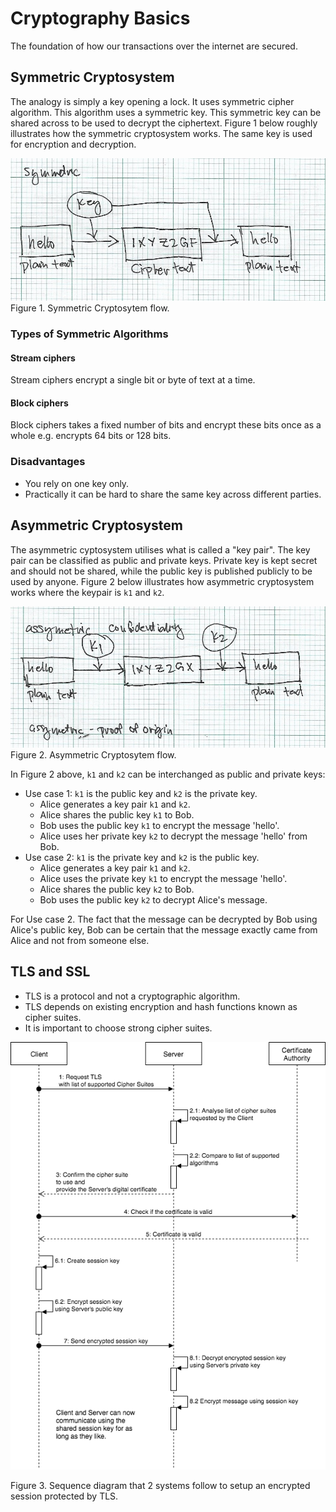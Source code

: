 # Cryptography Basics

The foundation of how our transactions over the internet are secured.

## Symmetric Cryptosystem

The analogy is simply a key opening a lock. It uses symmetric cipher algorithm.
This algorithm uses a symmetric key. This symmetric key can be shared across to be used to decrypt the ciphertext. Figure 1 below roughly illustrates how the symmetric cryptosystem works. The same key is used for encryption and decryption.

![Symmetric Cryptosystem](images/crypto-symmetric.jpg)
Figure 1. Symmetric Cryptosytem flow.


### Types of Symmetric Algorithms

#### Stream ciphers
Stream ciphers encrypt a single bit or byte of text at a time.

#### Block ciphers
Block ciphers takes a fixed number of bits and encrypt these bits once as a whole e.g. encrypts 64 bits or 128 bits.

### Disadvantages
- You rely on one key only.
- Practically it can be hard to share the same key across different parties.

## Asymmetric Cryptosystem

The asymmetric cyptosystem utilises what is called a "key pair". The key pair can be classified as public and private keys. Private key is kept secret and should not be shared, while the public key is published publicly to be used by anyone. Figure 2 below illustrates how asymmetric cryptosystem works where the keypair is `k1` and `k2`.

![Asymmetric Cryptosystem](images/crypto-asymmetric.jpg)
Figure 2. Asymmetric Cryptosytem flow.

In Figure 2 above, `k1` and `k2` can be interchanged as public and private keys:

- Use case 1: `k1` is the public key and `k2` is the private key. 
	- Alice generates a key pair `k1` and `k2`.
	- Alice shares the public key `k1` to Bob.
	- Bob uses the public key `k1` to encrypt the message 'hello'.
	- Alice uses her private key `k2` to decrypt the message 'hello' from Bob.
- Use case 2: `k1` is the private key and `k2` is the public key.
	- Alice generates a key pair `k1` and `k2`.
	- Alice uses the private key `k1` to encrypt the message 'hello'.
	- Alice shares the public key `k2` to Bob. 
	- Bob uses the public key `k2` to decrypt Alice's message.

For Use case 2. The fact that the message can be decrypted by Bob using Alice's public key, Bob can be certain that the message exactly came from Alice and not from someone else.

## TLS and SSL

- TLS is a protocol and not a cryptographic algorithm.
- TLS depends on existing encryption and hash functions known as cipher suites.
- It is important to choose strong cipher suites.


![TLS sequence diagram](images/TLS.png)

Figure 3. Sequence diagram that 2 systems follow to setup an encrypted session protected by TLS.





